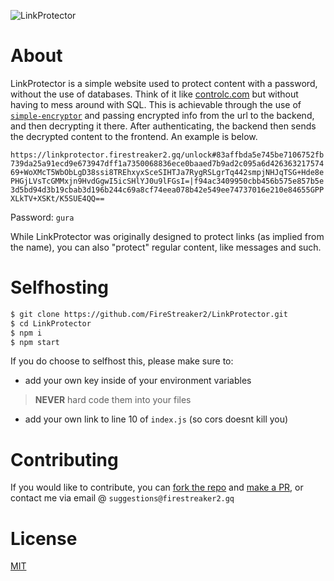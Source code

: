 ![LinkProtector](https://socialify.git.ci/FireStreaker2/LinkProtector/image?description=1&font=Source%20Code%20Pro&forks=1&issues=1&logo=https%3A%2F%2Flinkprotector.firestreaker2.gq%2Ffavicon.png&name=1&owner=1&pattern=Signal&pulls=1&stargazers=1&theme=Light)

# About
LinkProtector is a simple website used to protect content with a password, without the use of databases. Think of it like <a href="https://controlc.com/">controlc.com</a> but without having to mess around with SQL. This is achievable through the use of <a href="https://www.npmjs.com/package/simple-encryptor">``simple-encryptor``</a> and passing encrypted info from the url to the backend, and then decrypting it there. After authenticating, the backend then sends the decrypted content to the frontend. An example is below.    

``https://linkprotector.firestreaker2.gq/unlock#83affbda5e745be7106752fb739da25a91ecd9e673947dff1a7350068836ece0baaed7b9ad2c095a6d42636321757469+WoXMcT5WbObLgD38ssi8TREhxyxSceSIHTJa7RygRSLgrTq442smpjNHJqTSG+Hde8ePHGjLVsTcGMMxjn9HvdGgwI5icSHlYJ0u9lFGsI=|f94ac3409950cbb456b575e857b5e3d5bd94d3b19cbab3d196b244c69a8cf74eea078b42e549ee74737016e210e84655GPPXLkTV+XSKt/K5SUE4QQ== `` 

Password: ``gura``   

While LinkProtector was originally designed to protect links (as implied from the name), you can also "protect" regular content, like messages and such.

# Selfhosting
```bash
$ git clone https://github.com/FireStreaker2/LinkProtector.git
$ cd LinkProtector
$ npm i
$ npm start
```
If you do choose to selfhost this, please make sure to:
* add your own key inside of your environment variables 
> **NEVER** hard code them into your files
* add your own link to line 10 of ``index.js`` (so cors doesnt kill you)

# Contributing
If you would like to contribute, you can <a href="https://github.com/FireStreaker2/LinkProtector/fork">fork the repo</a> and <a href="https://github.com/FireStreaker2/LinkProtector/compare">make a PR</a>, or contact me via email @ ``suggestions@firestreaker2.gq``

# License
<a href="https://github.com/FireStreaker2/LinkProtector/blob/main/LICENSE">MIT</a>
